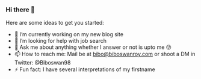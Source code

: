 ### Hi there 👋

Here are some ideas to get you started:

- 🔭 I’m currently working on my new blog site
- 🤔 I’m looking for help with job search
- 💬 Ask me about anything whether I answer or not is upto me 😜 
- 📫 How to reach me: Mail be at bibo@biboswanroy.com or shoot a DM in Twitter: @Biboswan98
- ⚡ Fun fact: I have several interpretations of my firstname
